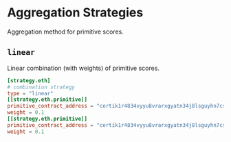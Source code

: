 # Aggregation Strategies

Aggregation method for primitive scores.

## `linear`

Linear combination (with weights) of primitive scores.

```toml
[strategy.eth]
# combination strategy
type = "linear"
[[strategy.eth.primitive]]
primitive_contract_address = "certik1r4834vyyu8vrarxgyatn34j8lsguyhn7csl0ju"
weight = 0.1
[[strategy.eth.primitive]]
primitive_contract_address = "certik1r4834vyyu8vrarxgyatn34j8lsguyhn7csl0ju"
weight = 0.1
```

